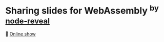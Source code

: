 # Sharing slides for WebAssembly <sup>by <a href="https://github.com/int64ago/node-reveal">node-reveal</a></sup>

:eyes: [Online show](https://wasm.int64ago.org/)